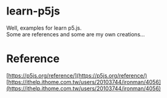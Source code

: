 # learn-p5js

Well, examples for learn p5.js.  
Some are references and some are my own creations...

# Reference
[https://p5js.org/reference/](https://p5js.org/reference/)  
[https://ithelp.ithome.com.tw/users/20103744/ironman/4056](https://ithelp.ithome.com.tw/users/20103744/ironman/4056)